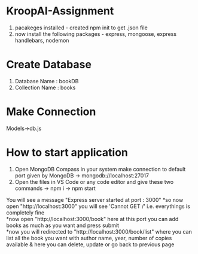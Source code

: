 # KroopAI-Assignment
1. pacakeges installed - created npm init to get .json file
2. now install the following packages - express, mongoose, express handlebars, nodemon

# Create Database

1. Database Name : bookDB
2. Collection Name : books

# Make Connection

  Models->db.js
       

# How to start application

1. Open MongoDB Compass in your system make connection to default port given by MongoDB -> mongodb://localhost:27017
2. Open the files in VS Code or any code editor and give these two commands 
-> npm i
-> npm start

You will see a message "Express server started at port : 3000" 
*so now open "http://localhost:3000" you will see 'Cannot GET /' i.e. everythings is completely fine <br>
*now open "http://localhost:3000/book" here at this port you can add books as much as you want and press submit   <br>
*now you will redirected to "http://localhost:3000/book/list" where you can list all the book you want with author name, year, number of copies available & here you can  delete, update or go back to previous page





